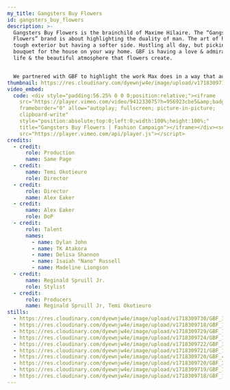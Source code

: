 ```yaml
---
my_title: Gangsters Buy Flowers
id: gangsters_buy_flowers
description: >-
  Gangsters Buy Flowers is the brainchild of Maxime Hilaire. The “Gangsters Buy
  Flowers” brand is about highlighting the duality of man. The art of having a
  tough exterior but having a softer side. Hustling all day, but picking up a
  bouquet for the house on your way home. GBF is having a love & admiration for
  life & the beautiful atmosphere that flowers create.


  We partnered with GBF to highlight the work Max does in a way that authentically encapsulates the essence of the brand. 
thumbnail: https://res.cloudinary.com/dyewnjw4e/image/upload/v1718309713/GBF_2.4.2_xkvvzl.png
video_embed:
  code: <div style="padding:56.25% 0 0 0;position:relative;"><iframe
    src="https://player.vimeo.com/video/941233075?h=956923cbe5&amp;badge=0&amp;autopause=0&amp;player_id=0&amp;app_id=58479"
    frameborder="0" allow="autoplay; fullscreen; picture-in-picture;
    clipboard-write"
    style="position:absolute;top:0;left:0;width:100%;height:100%;"
    title="Gangsters Buy Flowers | Fashion Campaign"></iframe></div><script
    src="https://player.vimeo.com/api/player.js"></script>
credits:
  - credit:
      role: Production
      name: Same Page
  - credit:
      name: Temi Okotieuro
      role: Director
  - credit:
      role: Director
      name: Alex Eaker
  - credit:
      name: Alex Eaker
      role: DoP
  - credit:
      role: Talent
      names:
        - name: Dylan John
        - name: TK Atakora
        - name: Delisa Shannon
        - name: Isaiah "Nano" Russell
        - name: Madeline Liongson
  - credit:
      name: Reginald Spruill Jr.
      role: Stylist
  - credit:
      role: Producers
      name: Reginald Spruill Jr, Temi Okotieuro
stills:
  - https://res.cloudinary.com/dyewnjw4e/image/upload/v1718309730/GBF_3.21.1_k4invc.png
  - https://res.cloudinary.com/dyewnjw4e/image/upload/v1718309718/GBF_1.18.2_pwzvny.png
  - https://res.cloudinary.com/dyewnjw4e/image/upload/v1718309729/GBF_1.10.1_usp33e.png
  - https://res.cloudinary.com/dyewnjw4e/image/upload/v1718309724/GBF_1.2.1_u7mzbj.png
  - https://res.cloudinary.com/dyewnjw4e/image/upload/v1718309722/GBF_3.5.1_j74sz2.png
  - https://res.cloudinary.com/dyewnjw4e/image/upload/v1718309721/GBF_1.17.1_jo2s16.png
  - https://res.cloudinary.com/dyewnjw4e/image/upload/v1718309720/GBF_4.3.1_imsdxn.png
  - https://res.cloudinary.com/dyewnjw4e/image/upload/v1718309720/GBF_3.14.1_s6c0wl.png
  - https://res.cloudinary.com/dyewnjw4e/image/upload/v1718309719/GBF_1.22.1_ivryx9.png
  - https://res.cloudinary.com/dyewnjw4e/image/upload/v1718309718/GBF_1.24.1_bjmzrb.png
---
```


